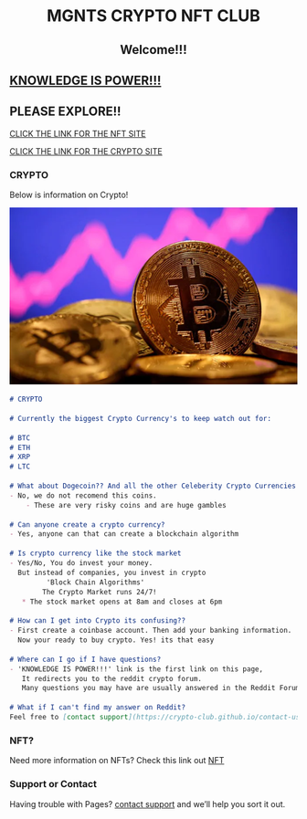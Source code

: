 <h1 align="center">MGNTS CRYPTO NFT CLUB</h1>
<h2 align="center">Welcome!!!</h2>

## [KNOWLEDGE IS POWER!!!](https://www.reddit.com/r/CryptoCurrency/) 

## PLEASE EXPLORE!!

[CLICK THE LINK FOR THE NFT SITE](https://crypto-club.github.io/nft/) 

[CLICK THE LINK FOR THE CRYPTO SITE](https://crypto-club.github.io/)

### CRYPTO

Below is information on Crypto!

![alt text](https://github.com/crypto-club/crypto-club.github.io/blob/main/image1.png?raw=true)

```markdown
# CRYPTO

# Currently the biggest Crypto Currency's to keep watch out for:

# BTC
# ETH
# XRP
# LTC

# What about Dogecoin?? And all the other Celeberity Crypto Currencies!?
- No, we do not recomend this coins. 
    - These are very risky coins and are huge gambles

# Can anyone create a crypto currency?
- Yes, anyone can that can create a blockchain algorithm

# Is crypto currency like the stock market
- Yes/No, You do invest your money.
  But instead of companies, you invest in crypto 
         'Block Chain Algorithms' 
        The Crypto Market runs 24/7!
   * The stock market opens at 8am and closes at 6pm 

# How can I get into Crypto its confusing??
- First create a coinbase account. Then add your banking information. 
  Now your ready to buy crypto. Yes! its that easy

# Where can I go if I have questions?
- 'KNOWLEDGE IS POWER!!!' link is the first link on this page,
   It redirects you to the reddit crypto forum. 
   Many questions you may have are usually answered in the Reddit Forum

# What if I can't find my answer on Reddit?
Feel free to [contact support](https://crypto-club.github.io/contact-us/)

```
### NFT?
Need more information on NFTs? Check this link out [NFT](https://crypto-club.github.io/nft/)

### Support or Contact
Having trouble with Pages? [contact support](https://crypto-club.github.io/contact-us/) and we’ll help you sort it out.

